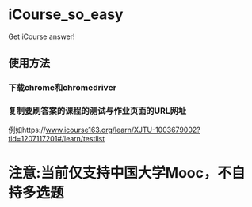# iCourse_so_easy
Get iCourse answer!
## 使用方法<br>
### 下载chrome和chromedriver<br>
### 复制要刷答案的课程的测试与作业页面的URL网址   
例如https://www.icourse163.org/learn/XJTU-1003679002?tid=1207117201#/learn/testlist<br>

# 注意:当前仅支持中国大学Mooc，不自持多选题
